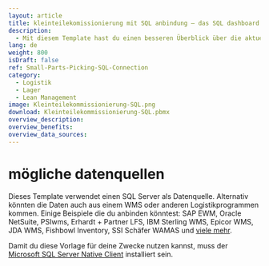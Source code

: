 ```yaml
---
layout: article
title: kleinteilekomissionierung mit SQL anbindung ― das SQL dashboard für die lagerverwaltung
description: 
  - Mit diesem Template hast du einen besseren Überblick über die aktuelle Auslastung deines Lagers! Hierfür wird eine SQL-Datenquelle verwendet. Damit du das Template für deine Zwecke verwenden kannst, muss der Microsoft SQL-Server Native Client installiert sein. Lade dir das Template jetzt kostenlos herunter und beginne mit deiner Daten Visualisierung von SQL-Daten, und zwar in Echtzeit!
lang: de
weight: 800
isDraft: false
ref: Small-Parts-Picking-SQL-Connection
category:
  - Logistik
  - Lager
  - Lean Management
image: Kleinteilekommissionierung-SQL.png
download: Kleinteilekommissionierung-SQL.pbmx
overview_description:
overview_benefits:
overview_data_sources:
---
```

# mögliche datenquellen
Dieses Template verwendet einen SQL Server als Datenquelle. Alternativ könnten die Daten auch aus einem WMS oder anderen Logistikprogrammen kommen. Einige Beispiele die du anbinden könntest: SAP EWM, Oracle NetSuite, PSIwms, Erhardt + Partner LFS, IBM Sterling WMS, Epicor WMS, JDA WMS, Fishbowl Inventory, SSI Schäfer WAMAS und [viele mehr](https://peakboard.com/produkt/peakboard-versionen/#schnittstellen).


Damit du diese Vorlage für deine Zwecke nutzen kannst, muss der [Microsoft SQL Server Native Client](https://www.microsoft.com/en-us/download/details.aspx?id=50402) installiert sein.